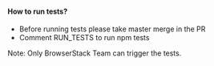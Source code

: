 #### How to run tests?
- Before running tests please take master merge in the PR
- Comment RUN_TESTS to run npm tests

Note: Only BrowserStack Team can trigger the tests.
